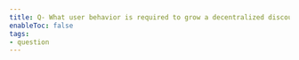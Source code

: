 ```yaml
---
title: Q- What user behavior is required to grow a decentralized discourse graph
enableToc: false
tags:
- question
---
```

